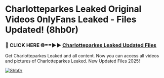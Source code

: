 # Charlotteparkes Leaked Original Videos 0nlyFans Leaked - Files Updated! (8hb0r)

<h3>🔴 CLICK HERE 🌐==►► <a href="https://tinyurl.com/ehrbuxhb" rel="nofollow">Charlotteparkes Leaked Updated Files</a></h3>

Get Charlotteparkes Leaked and all content. Now you can access all videos and pictures of Charlotteparkes Leaked. New Updated Files 2025!

[![8hb0r](https://i.imgur.com/lVYEuWS.gif)](https://tinyurl.com/ehrbuxhb)
